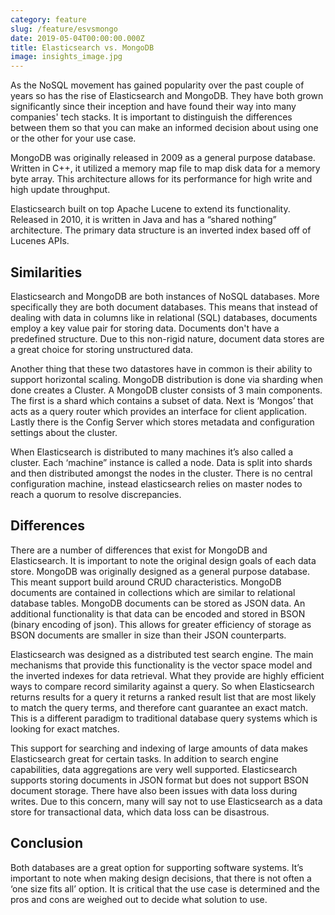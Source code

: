 ```yaml
---
category: feature
slug: /feature/esvsmongo
date: 2019-05-04T00:00:00.000Z
title: Elasticsearch vs. MongoDB
image: insights_image.jpg
---
```

As the NoSQL movement has gained popularity over the past couple of years so has the rise of Elasticsearch and MongoDB. They have both grown significantly since their inception and have found their way into many companies' tech stacks. It is important to distinguish the differences between them so that you can make an informed decision about using one or the other for your use case.

MongoDB was originally released in 2009 as a general purpose database. Written in C++, it utilized a memory map file to map disk data for a memory byte array. This architecture allows for its performance for high write and high update throughput. 

Elasticsearch built on top Apache Lucene to extend its functionality. Released in 2010, it is written in Java and has a “shared nothing” architecture. The primary data structure is an inverted index based off of Lucenes APIs.

## Similarities

Elasticsearch and MongoDB are both instances of NoSQL databases. More specifically they are both document databases. This means that instead of dealing with data in columns like in relational (SQL) databases, documents employ a key value pair for storing data. Documents don't have a predefined structure. Due to this non-rigid nature, document data stores are a great choice for storing unstructured data.

Another thing that these two datastores have in common is their ability to support horizontal scaling. MongoDB distribution is done via sharding when done creates a Cluster. A MongoDB cluster consists of 3 main components. The first is a shard which contains a subset of data. Next is ‘Mongos’ that acts as a query router which provides an interface for client application. Lastly there is the Config Server which stores metadata and configuration settings about the cluster.

When Elasticsearch is distributed to many machines it’s also called a cluster. Each ‘machine” instance is called a node. Data is split into shards and then distributed amongst the nodes in the cluster. There is no central configuration machine, instead elasticsearch relies on master nodes to reach a quorum to resolve discrepancies.

## Differences
There are a number of differences that exist for MongoDB and Elasticsearch. It is important to note the original design goals of each data store. MongoDB was originally designed as a general purpose database. This meant support build around CRUD characteristics.
MongoDB documents are contained in collections which are similar to relational database tables. MongoDB documents can be stored as JSON data. An additional functionality is that data can be encoded and stored in BSON (binary encoding of json). This allows for greater efficiency of storage as BSON documents are smaller in size than their JSON counterparts.

Elasticsearch was designed as a distributed test search engine. The main mechanisms that provide this functionality is the vector space model and the inverted indexes for data retrieval. What they provide are highly efficient ways to compare record similarity against a query. So when Elasticsearch returns results for a query it returns a ranked result list that are most likely to match the query terms, and therefore cant guarantee an exact match. This is a different paradigm to traditional database query systems which is looking for exact matches.

This support for searching and indexing of large amounts of data makes Elasticsearch great for certain tasks. In addition to search engine capabilities, data aggregations are very well supported. Elasticsearch supports storing documents in JSON format but does not support BSON document storage. There have also been issues with data loss during writes. Due to this concern, many will say not to use Elasticsearch as a data store for transactional data, which data loss can be disastrous.

## Conclusion

Both databases are a great option for supporting software systems. It’s important to note when making design decisions, that there is not often a ‘one size fits all’ option. It is critical that the use case is determined and the pros and cons are weighed out to decide what solution to use.

